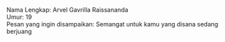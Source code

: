 Nama Lengkap: Arvel Gavrilla Raissananda <br>
Umur: 19 <br>
Pesan yang ingin disampaikan: Semangat untuk kamu yang disana sedang berjuang <br>